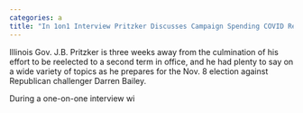 ```yaml
---
categories: a
title: "In 1on1 Interview Pritzker Discusses Campaign Spending COVID Response and More"
---
```


Illinois Gov. J.B. Pritzker is three weeks away from the culmination of his effort to be reelected to a second term in office, and he had plenty to say on a wide variety of topics as he prepares for the Nov. 8 election against Republican challenger Darren Bailey.



During a one-on-one interview wi